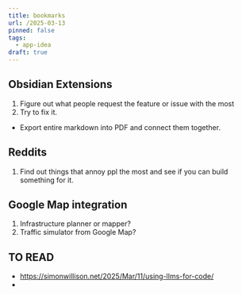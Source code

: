 ```yaml
---
title: bookmarks
url: /2025-03-13
pinned: false
tags:
  - app-idea
draft: true
---
```

## Obsidian Extensions

1. Figure out what people request the feature or issue with the most
2. Try to fix it.

- Export entire markdown into PDF and connect them together.

## Reddits

1. Find out things that annoy ppl the most and see if you can build something for it.


## Google Map integration

1. Infrastructure planner or mapper?
2. Traffic simulator from Google Map?

## TO READ
- https://simonwillison.net/2025/Mar/11/using-llms-for-code/
- 